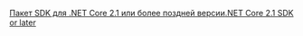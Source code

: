 [<span data-ttu-id="aed30-101">Пакет SDK для .NET Core 2.1 или более поздней версии</span><span class="sxs-lookup"><span data-stu-id="aed30-101">.NET Core 2.1 SDK or later</span></span>](https://www.microsoft.com/net/download/all)
